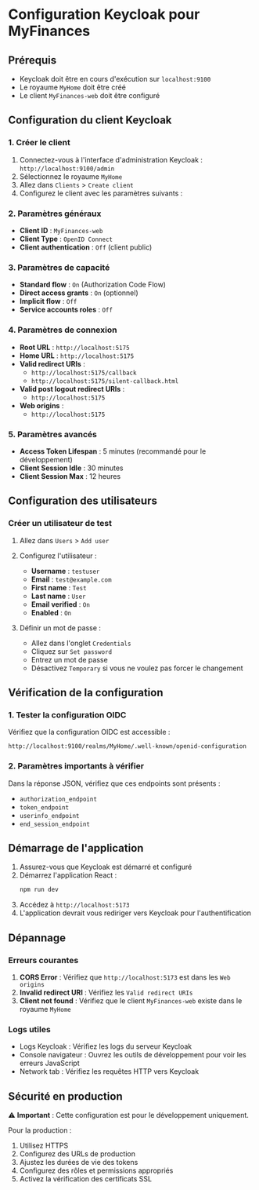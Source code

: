 # Configuration Keycloak pour MyFinances

## Prérequis

- Keycloak doit être en cours d'exécution sur `localhost:9100`
- Le royaume `MyHome` doit être créé
- Le client `MyFinances-web` doit être configuré

## Configuration du client Keycloak

### 1. Créer le client

1. Connectez-vous à l'interface d'administration Keycloak : `http://localhost:9100/admin`
2. Sélectionnez le royaume `MyHome`
3. Allez dans `Clients` > `Create client`
4. Configurez le client avec les paramètres suivants :

### 2. Paramètres généraux

- **Client ID** : `MyFinances-web`
- **Client Type** : `OpenID Connect`
- **Client authentication** : `Off` (client public)

### 3. Paramètres de capacité

- **Standard flow** : `On` (Authorization Code Flow)
- **Direct access grants** : `On` (optionnel)
- **Implicit flow** : `Off`
- **Service accounts roles** : `Off`

### 4. Paramètres de connexion

- **Root URL** : `http://localhost:5175`
- **Home URL** : `http://localhost:5175`
- **Valid redirect URIs** :
  - `http://localhost:5175/callback`
  - `http://localhost:5175/silent-callback.html`
- **Valid post logout redirect URIs** :
  - `http://localhost:5175`
- **Web origins** :
  - `http://localhost:5175`

### 5. Paramètres avancés

- **Access Token Lifespan** : 5 minutes (recommandé pour le développement)
- **Client Session Idle** : 30 minutes
- **Client Session Max** : 12 heures

## Configuration des utilisateurs

### Créer un utilisateur de test

1. Allez dans `Users` > `Add user`
2. Configurez l'utilisateur :
   - **Username** : `testuser`
   - **Email** : `test@example.com`
   - **First name** : `Test`
   - **Last name** : `User`
   - **Email verified** : `On`
   - **Enabled** : `On`

3. Définir un mot de passe :
   - Allez dans l'onglet `Credentials`
   - Cliquez sur `Set password`
   - Entrez un mot de passe
   - Désactivez `Temporary` si vous ne voulez pas forcer le changement

## Vérification de la configuration

### 1. Tester la configuration OIDC

Vérifiez que la configuration OIDC est accessible :
```
http://localhost:9100/realms/MyHome/.well-known/openid-configuration
```

### 2. Paramètres importants à vérifier

Dans la réponse JSON, vérifiez que ces endpoints sont présents :
- `authorization_endpoint`
- `token_endpoint`
- `userinfo_endpoint`
- `end_session_endpoint`

## Démarrage de l'application

1. Assurez-vous que Keycloak est démarré et configuré
2. Démarrez l'application React :
   ```bash
   npm run dev
   ```
3. Accédez à `http://localhost:5173`
4. L'application devrait vous rediriger vers Keycloak pour l'authentification

## Dépannage

### Erreurs courantes

1. **CORS Error** : Vérifiez que `http://localhost:5173` est dans les `Web origins`
2. **Invalid redirect URI** : Vérifiez les `Valid redirect URIs`
3. **Client not found** : Vérifiez que le client `MyFinances-web` existe dans le royaume `MyHome`

### Logs utiles

- Logs Keycloak : Vérifiez les logs du serveur Keycloak
- Console navigateur : Ouvrez les outils de développement pour voir les erreurs JavaScript
- Network tab : Vérifiez les requêtes HTTP vers Keycloak

## Sécurité en production

⚠️ **Important** : Cette configuration est pour le développement uniquement.

Pour la production :
1. Utilisez HTTPS
2. Configurez des URLs de production
3. Ajustez les durées de vie des tokens
4. Configurez des rôles et permissions appropriés
5. Activez la vérification des certificats SSL
